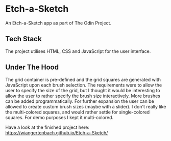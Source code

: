 # Etch-a-Sketch
An Etch-a-Sketch app as part of The Odin Project. 

## Tech Stack
The project utilises HTML, CSS and JavaScript for the user interface. 

## Under The Hood
The grid container is pre-defined and the grid squares are generated with JavaScript upon each brush selection. 
The requirements were to allow the user to specify the size of the grid, but I thought it would be interesting to allow the user to rather specify the brush size interactively. More brushes can be added programmatically. 
For further expansion the user can be allowed to create custom brush sizes (maybe with a slider). 
I don't really like the multi-colored squares, and would rather settle for single-colored squares. For demo purposes I kept it multi-colored. 

Have a look at the finished project here: https://wiangertenbach.github.io/Etch-a-Sketch/
